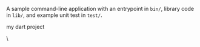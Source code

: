 


A sample command-line application with an entrypoint in `bin/`, library code
in `lib/`, and example unit test in `test/`.

my dart project

\






